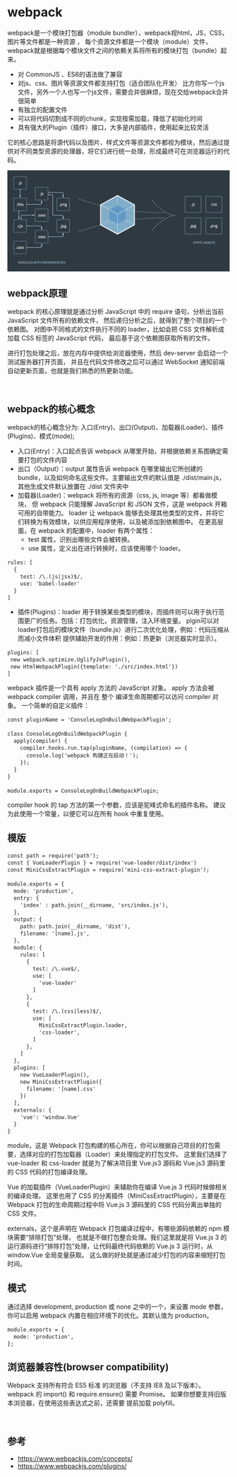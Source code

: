 # webpack
webpack是一个模块打包器（module bundler），webpack视html，JS，CSS，图片等文件都是一种资源 ，
每个资源文件都是一个模块（module）文件，webpack就是根据每个模块文件之间的依赖关系将所有的模块打包（bundle）起来。

- 对 CommonJS 、ES6的语法做了兼容
- 对js、css、图片等资源文件都支持打包（适合团队化开发）
比方你写一个js文件，另外一个人也写一个js文件，需要合并很麻烦，现在交给webpack合并很简单
- 有独立的配置文件
- 可以将代码切割成不同的chunk，实现按需加载，降低了初始化时间
- 具有强大的Plugin（插件）接口，大多是内部插件，使用起来比较灵活

它的核心思路是将源代码以及图片、样式文件等资源文件都视为模块，然后通过提供对不同类型资源的处理器，将它们进行统一处理，形成最终可在浏览器运行的代码。

<img src="Webpack 的工作机制.webp" />

<br>

## webpack原理
webpack 的核心原理就是通过分析 JavaScript 中的 require 语句，分析出当前 JavaScript 文件所有的依赖文件，
然后递归分析之后，就得到了整个项目的一个依赖图。
对图中不同格式的文件执行不同的 loader，比如会把 CSS 文件解析成加载 CSS 标签的 JavaScript 代码，
最后基于这个依赖图获取所有的文件。

进行打包处理之后，放在内存中提供给浏览器使用，然后 dev-server 会启动一个测试服务器打开页面，
并且在代码文件修改之后可以通过 WebSocket 通知前端自动更新页面，也就是我们熟悉的热更新功能。

<br>

## webpack的核心概念
webpack的核心概念分为: 入口(Entry)、出口(Output)、加载器(Loader)、插件(Plugins)、模式(mode);​
- 入口(Entry)：入口起点告诉 webpack 从哪里开始，并根据依赖关系图确定需要打包的文件内容
- 出口（Output）：output 属性告诉 webpack 在哪里输出它所创建的 bundle，以及如何命名这些文件。主要输出文件的默认值是 ./dist/main.js，其他生成文件默认放置在 ./dist 文件夹中
- 加载器(Loader)：webpack 将所有的资源（css, js, image 等）都看做模块，
但 webpack 只能理解 JavaScript 和 JSON 文件，这是 webpack 开箱可用的自带能力。
loader 让 webpack 能够去处理其他类型的文件，并将它们转换为有效模块，以供应用程序使用，以及被添加到依赖图中。
在更高层面，在 webpack 的配置中，loader 有两个属性：
  - test 属性，识别出哪些文件会被转换。
  - use 属性，定义出在进行转换时，应该使用哪个 loader。
```
rules: [
  {
    test: /\.(js|jsx)$/,
    use: 'babel-loader'
  }
]
```
 
- 插件(Plugins)：loader 用于转换某些类型的模块，而插件则可以用于执行范围更广的任务。包括：打包优化，资源管理，注入环境变量。
plgin可以对loader打包后的模块文件（bundle.js）进行二次优化处理，例如：代码压缩从而减小文件体积
提供辅助开发的作用：例如：热更新（浏览器实时显示）。
```
plugins: [
 new webpack.optimize.UglifyJsPlugin(),
 new HtmlWebpackPlugin({template: './src/index.html'})
]
```
webpack 插件是一个具有 apply 方法的 JavaScript 对象。
apply 方法会被 webpack compiler 调用，并且在 整个 编译生命周期都可以访问 compiler 对象。
一个简单的自定义插件：
```
const pluginName = 'ConsoleLogOnBuildWebpackPlugin';

class ConsoleLogOnBuildWebpackPlugin {
  apply(compiler) {
    compiler.hooks.run.tap(pluginName, (compilation) => {
      console.log('webpack 构建正在启动！');
    });
  }
}

module.exports = ConsoleLogOnBuildWebpackPlugin;
```
compiler hook 的 tap 方法的第一个参数，应该是驼峰式命名的插件名称。
建议为此使用一个常量，以便它可以在所有 hook 中重复使用。

## 模版
```
const path = require('path');
const { VueLoaderPlugin } = require('vue-loader/dist/index')
const MiniCssExtractPlugin = require('mini-css-extract-plugin');

module.exports = {
  mode: 'production',
  entry: {
    'index' : path.join(__dirname, 'src/index.js'),
  },
  output: {
    path: path.join(__dirname, 'dist'),
    filename: '[name].js',
  },
  module: {
    rules: [
      {
        test: /\.vue$/,
        use: [
          'vue-loader'
        ]
      },
      {  
        test: /\.(css|less)$/,
        use: [
          MiniCssExtractPlugin.loader,
          'css-loader',
        ]
      },
    ]
  },
  plugins: [
    new VueLoaderPlugin(), 
    new MiniCssExtractPlugin({
      filename: '[name].css'
    })
  ],
  externals: {
    'vue': 'window.Vue'
  }
}
```
module，这是 Webpack 打包构建的核心所在，你可以根据自己项目的打包需要，选择对应的打包加载器（Loader）来处理指定的打包文件。
这里我们选择了 vue-loader 和 css-loader 就是为了解决项目里 Vue.js3 源码和 Vue.js3 源码里的 CSS 代码的打包编译处理。

Vue 的加载插件（VueLoaderPlugin）来辅助你在编译 Vue.js 3 代码时候做相关的编译处理。
这里也用了 CSS 的分离插件（MiniCssExtractPlugin），主要是在 Webpack 打包的生命周期过程中将 Vue.js 3 源码里的 CSS 代码分离出单独的 CSS 文件。

externals，这个是声明在 Webpack 打包编译过程中，有哪些源码依赖的 npm 模块需要“排除打包”处理，
也就是不做打包整合处理。我们这里就是将 Vue.js 3 的运行源码进行“排除打包”处理，让代码最终代码依赖的 Vue.js 3 运行时，从 window.Vue 全局变量获取。
这么做的好处就是通过减少打包的内容来缩短打包时间。


## 模式
通过选择 development, production 或 none 之中的一个，来设置 mode 参数，
你可以启用 webpack 内置在相应环境下的优化。其默认值为 production。
```
module.exports = {
  mode: 'production',
};
```

## 浏览器兼容性(browser compatibility)
Webpack 支持所有符合 ES5 标准 的浏览器（不支持 IE8 及以下版本）。
webpack 的 import() 和 require.ensure() 需要 Promise。
如果你想要支持旧版本浏览器，在使用这些表达式之前，还需要 提前加载 polyfill。

<br>

## 参考
- https://www.webpackjs.com/concepts/
- https://www.webpackjs.com/plugins/